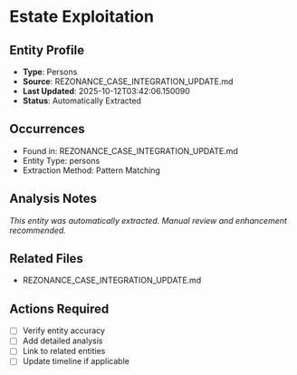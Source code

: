 # Estate Exploitation

## Entity Profile
- **Type**: Persons
- **Source**: REZONANCE_CASE_INTEGRATION_UPDATE.md
- **Last Updated**: 2025-10-12T03:42:06.150090
- **Status**: Automatically Extracted

## Occurrences
- Found in: REZONANCE_CASE_INTEGRATION_UPDATE.md
- Entity Type: persons
- Extraction Method: Pattern Matching

## Analysis Notes
*This entity was automatically extracted. Manual review and enhancement recommended.*

## Related Files
- REZONANCE_CASE_INTEGRATION_UPDATE.md

## Actions Required
- [ ] Verify entity accuracy
- [ ] Add detailed analysis
- [ ] Link to related entities
- [ ] Update timeline if applicable
